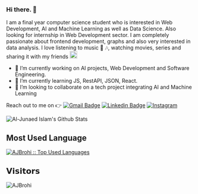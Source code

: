### Hi there. 👋
I am a final year computer science student who is interested in Web Development, AI and Machine Learning as well as Data Science. Also looking for internship in Web Development sector. I am completely passionate about frontend development, graphs and also very interested in data analysis. I love listening to music :heartbeat: :notes:, watching movies, series and sharing it with my friends <img height ="20" src= "https://camo.githubusercontent.com/6ba7b982e69849c28d40e15131d5557cd65455a6/68747470733a2f2f6d656469612e67697068792e636f6d2f6d656469612f4c6e516a7057614f4e386e68723231764e572f67697068792e676966" />
- 🔭 I’m currently working on AI projects, Web Development and Software Engineering.
- 🌱 I’m currently learning JS, RestAPI, JSON, React.
- 👯 I’m looking to collaborate on a tech project integrating AI and Machine Learning

Reach out to me on :point_right: [![Gmail Badge](https://img.shields.io/badge/-Gmail-c14438?style=flat-square&logo=Gmail&logoColor=white&link=mailto:md.al.junaed.islam@g.bracu.ac.bd)](mailto:md.al.junaed.islam@g.bracu.ac.bd)
[![Linkedin Badge](https://img.shields.io/badge/-Linkedin-4169E1?style=flat-square&logo=Linkedin&logoColor=white&&link=https://www.linkedin.com/in/al-junaed/)](https://www.linkedin.com/in/al-junaed/)
[![Instagram](https://img.shields.io/badge/-Instagram-c13584?style=flat&labelColor=c13584&logo=instagram&logoColor=white)](https://www.instagram.com/a.j.brohi/)


<!--
**AJBrohi/AJBrohi** is a ✨ _special_ ✨ repository because its `README.md` (this file) appears on your GitHub profile.

Here are some ideas to get you started:

- 🔭 I’m currently working on ...
- 🌱 I’m currently learning ...
- 👯 I’m looking to collaborate on ...
- 🤔 I’m looking for help with ...
- 💬 Ask me about ...
- 📫 How to reach me: ...
- 😄 Pronouns: ...
- ⚡ Fun fact: ...
-->

![Al-Junaed Islam's Github Stats](https://github-readme-stats.vercel.app/api?username=AJBrohi&show_icons=true_color=fff&icon_color=79ff97&text_color=9f9f9f&bg_color=151515)

## Most Used Language
<a href="https://github.com/AJBrohi/website">
  <img src="https://github-readme-stats.vercel.app/api/top-langs/?username=AJBrohi&langs_count=10&theme=tokyonight&layout=compact" alt="AJBrohi :: Top Used Languages" />
</a>


## 𝗩𝗶𝘀𝗶𝘁𝗼𝗿𝘀
<!--![Profile_Views](https://visitor-badge.glitch.me/badge?page_id=AJBrohi.AJBrohi)-->
<img src="https://komarev.com/ghpvc/?username=AJBrohi" alt="AJBrohi" />
